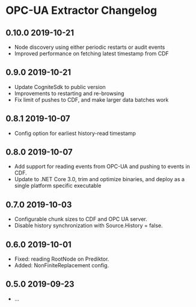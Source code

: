 # OPC-UA Extractor Changelog
0.10.0 2019-10-21
------------------
* Node discovery using either periodic restarts or audit events
* Improved performance on fetching latest timestamp from CDF

0.9.0  2019-10-21
------------------
* Update CogniteSdk to public version
* Improvements to restarting and re-browsing
* Fix limit of pushes to CDF, and make larger data batches work

0.8.1  2019-10-07
------------------
* Config option for earliest history-read timestamp

0.8.0  2019-10-07
------------------
* Add support for reading events from OPC-UA and pushing to events in CDF.
* Update to .NET Core 3.0, trim and optimize binaries, and deploy as a single platform specific executable

0.7.0  2019-10-03
------------------
* Configurable chunk sizes to CDF and OPC UA server.
* Disable history synchronization with Source.History = false.

0.6.0  2019-10-01
------------------
* Fixed: reading RootNode on Prediktor.
* Added: NonFiniteReplacement config.

0.5.0  2019-09-23
------------------
* ...
